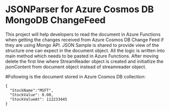 # JSONParser for Azure Cosmos DB MongoDB ChangeFeed
This project will help developers to read the document in Azure Functions when getting the changes received from Azure Cosmos DB Change Feed if they are using Mongo API.
JSON Sample is shared to provide view of the structure one can expect in the document object. All the logic is written into main method which needs to be pasted in Azure Functions. After moving delete the first line where StreamReader object is created and initiatlize the jsonContent from document object instead of streamreader object.

#Following is the document stored in Azure Cosmos DB collection:

```
{
  "StockName":"MSFT",
  "StockValue": 0.00,
  "StockValueAt": 112233445
}
```
